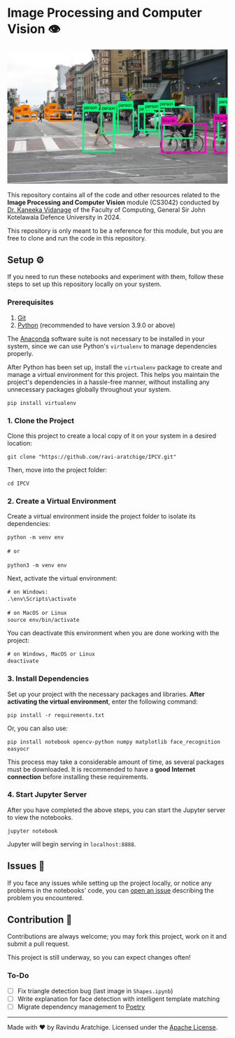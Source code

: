 # Image Processing and Computer Vision 👁️

<img src="./img/computer-vision.jpg" alt="A practical example of computer vision">

This repository contains all of the code and other resources related to the <b>Image Processing and Computer Vision</b> module (CS3042) conducted by <a href="https://www.linkedin.com/in/kaneeka-vidanage-902a7292/">Dr. Kaneeka Vidanage</a> of the Faculty of Computing, General Sir John Kotelawala Defence University in 2024.

This repository is only meant to be a reference for this module, but you are free to clone and run the code in this repository.

## Setup ⚙️

If you need to run these notebooks and experiment with them, follow these steps to set up this repository locally on your system.

### Prerequisites

1. <a href="https://git-scm.com/">Git</a>
2. <a href="https://www.python.org/">Python</a> (recommended to have version 3.9.0 or above)

The <a href="https://www.anaconda.com/">Anaconda</a> software suite is not necessary to be installed in your system, since we can use Python's `virtualenv` to manage dependencies properly.

After Python has been set up, install the `virtualenv` package to create and manage a virtual environment for this project. This helps you maintain the project's dependencies in a hassle-free manner, without installing any unnecessary packages globally throughout your system.

```
pip install virtualenv
```

### 1. Clone the Project

Clone this project to create a local copy of it on your system in a desired location:

```shell
git clone "https://github.com/ravi-aratchige/IPCV.git"
```

Then, move into the project folder:

```shell
cd IPCV
```

### 2. Create a Virtual Environment

Create a virtual environment inside the project folder to isolate its dependencies:

```shell
python -m venv env

# or

python3 -m venv env
```

Next, activate the virtual environment:

```shell
# on Windows:
.\env\Scripts\activate

# on MacOS or Linux
source env/bin/activate
```

You can deactivate this environment when you are done working with the project:

```shell
# on Windows, MacOS or Linux
deactivate
```

### 3. Install Dependencies

Set up your project with the necessary packages and libraries. <b>After activating the virtual environment</b>, enter the following command:

```shell
pip install -r requirements.txt
```

Or, you can also use:

```shell
pip install notebook opencv-python numpy matplotlib face_recognition easyocr
```

This process may take a considerable amount of time, as several packages must be downloaded. It is recommended to have a <b>good Internet connection</b> before installing these requirements.

### 4. Start Jupyter Server

After you have completed the above steps, you can start the Jupyter server to view the notebooks.

```shell
jupyter notebook
```

Jupyter will begin serving in `localhost:8888`.

## Issues 🚩

If you face any issues while setting up the project locally, or notice any problems in the notebooks' code, you can <a href="https://github.com/ravi-aratchige/IPCV/issues">open an issue</a> describing the problem you encountered.

## Contribution 💁

Contributions are always welcome; you may fork this project, work on it and submit a pull request.

This project is still underway, so you can expect changes often!

### To-Do

- [ ] Fix triangle detection bug (last image in `Shapes.ipynb`)
- [ ] Write explanation for face detection with intelligent template matching
- [ ] Migrate dependency management to <a href="https://python-poetry.org/">Poetry</a>

<hr />

Made with :heart: by Ravindu Aratchige. Licensed under the <a href="https://github.com/ravi-aratchige/IPCV/blob/main/LICENSE">Apache License<a>.


